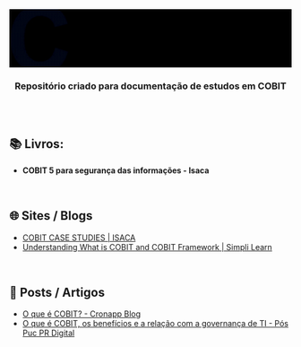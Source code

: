 <div align="center">
 
 <img src="images/readme-title.gif" min-width="700px" width="700px" align="center" alt="image">
 
 ### **Repositório criado para documentação de estudos em COBIT**
  
</div>
<br><br>


## 📚  Livros: 
 
+ **COBIT 5 para segurança das informações - Isaca**

<br>

## 🌐 Sites / Blogs

+ [COBIT CASE STUDIES | ISACA](https://www.isaca.org/resources/cobit/cobit-case-studies)
+ [Understanding What is COBIT and COBIT Framework | Simpli Learn](https://www.simplilearn.com/what-is-cobit-significance-and-framework-rar309-article)

<br>

## 📰 Posts / Artigos

+ [O que é COBIT? - Cronapp Blog](https://blog.cronapp.io/o-que-e-cobit/)
+ [O que é COBIT, os benefícios e a relação com a governança de TI - Pós Puc PR Digital](https://posdigital.pucpr.br/blog/cobit#:~:text=Sigla%20para%20Control%20Objectives%20for,gest%C3%A3o%20de%20informa%C3%A7%C3%A3o%20e%20governan%C3%A7a.)
